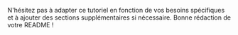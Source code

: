 

N'hésitez pas à adapter ce tutoriel en fonction de vos besoins spécifiques et à ajouter des sections supplémentaires si nécessaire. Bonne rédaction de votre README !

